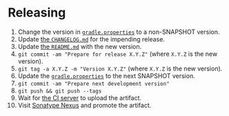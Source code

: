 # Releasing

 1. Change the version in [`gradle.properties`](gradle.properties) to a non-SNAPSHOT version.
 2. Update [the `CHANGELOG.md`](CHANGELOG.md) for the impending release.
 3. Update [the `README.md`](README.md) with the new version.
 4. `git commit -am "Prepare for release X.Y.Z"` (where `X.Y.Z` is the new version).
 5. `git tag -a X.Y.Z -m "Version X.Y.Z"` (where `X.Y.Z` is the new version).
 6. Update the [`gradle.properties`](gradle.properties) to the next SNAPSHOT version.
 7. `git commit -am "Prepare next development version"`
 8. `git push && git push --tags`
 9. Wait for [the CI server](https://github.com/MiSikora/Laboratory/actions) to upload the artifact.
 10. Visit [Sonatype Nexus](https://oss.sonatype.org) and promote the artifact.
